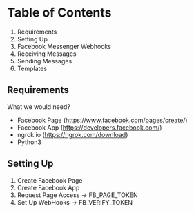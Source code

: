 # Table of Contents
1. Requirements
1. Setting Up
1. Facebook Messenger Webhooks
1. Receiving Messages
1. Sending Messages
1. Templates


## Requirements
What we would need?
- Facebook Page (https://www.facebook.com/pages/create/)
- Facebook App (https://developers.facebook.com/)
- ngrok.io (https://ngrok.com/download)
- Python3

## Setting Up
1. Create Facebook Page
1. Create Facebook App
1. Request Page Access -> FB_PAGE_TOKEN
1. Set Up WebHooks -> FB_VERIFY_TOKEN

